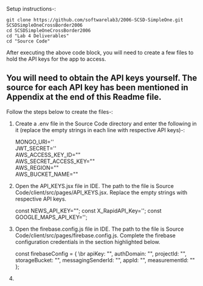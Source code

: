 Setup instructions-:
```
git clone https://github.com/softwarelab3/2006-SCSD-SimpleOne.git SCSDSimpleOneCrossBorder2006
cd SCSDSimpleOneCrossBorder2006
cd "Lab 4 Deliverables"
cd "Source Code"
```
After executing the above code block, you will need to create a few files to hold the API keys for the app to access.
## You will need to obtain the API keys yourself. The source for each API key has been mentioned in Appendix at the end of this Readme file.
Follow the steps below to create the files-:
1. Create a .env file in the Source Code directory and enter the following in it (replace the empty strings in each line with respective API        keys)-: <br>
   
   MONGO_URI='' <br>
   JWT_SECRET='' <br>
   AWS_ACCESS_KEY_ID="" <br>
   AWS_SECRET_ACCESS_KEY="" <br>
   AWS_REGION="" <br>
   AWS_BUCKET_NAME="" <br>

2. Open the API_KEYS.jsx file in IDE. The path to the file is Source Code/client/src/pages/API_KEYS.jsx. Replace the empty strings with   
   respective API keys.

   const NEWS_API_KEY="";
   const X_RapidAPI_Key='';
   const GOOGLE_MAPS_API_KEY='';

3. Open the firebase.config.js file in IDE. The path to the file is Source Code/client/src/pages/firebase.config.js. Complete the firebase 
   configuration credentials in the section highlighted below.

   const firebaseConfig = { \br
   apiKey: "",
   authDomain: "",
   projectId: "",
   storageBucket: "",
   messagingSenderId: "",
   appId: "",
   measurementId: ""
   };

4. 

   
   
   
